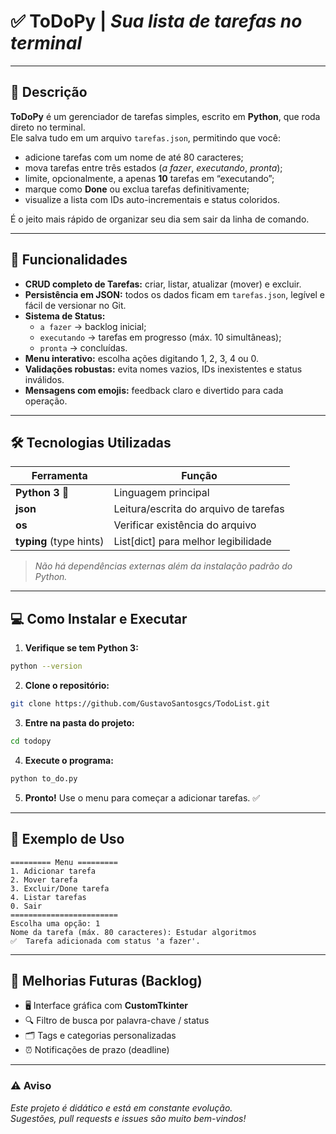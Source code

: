 # ✅ **ToDoPy | _Sua lista de tarefas no terminal_**

---

## 📌 **Descrição**

**ToDoPy** é um gerenciador de tarefas simples, escrito em **Python**, que roda direto no terminal.  
Ele salva tudo em um arquivo `tarefas.json`, permitindo que você:

* adicione tarefas com um nome de até 80 caracteres;  
* mova tarefas entre três estados (_a fazer_, _executando_, _pronta_);  
* limite, opcionalmente, a apenas **10** tarefas em “executando”;  
* marque como **Done** ou exclua tarefas definitivamente;  
* visualize a lista com IDs auto-incrementais e status coloridos.

É o jeito mais rápido de organizar seu dia sem sair da linha de comando.

---

## 🚀 **Funcionalidades**

- **CRUD completo de Tarefas:** criar, listar, atualizar (mover) e excluir.  
- **Persistência em JSON:** todos os dados ficam em `tarefas.json`, legível e fácil de versionar no Git.  
- **Sistema de Status:**  
  - `a fazer` → backlog inicial;  
  - `executando` → tarefas em progresso (máx. 10 simultâneas);  
  - `pronta` → concluídas.  
- **Menu interativo:** escolha ações digitando 1, 2, 3, 4 ou 0.  
- **Validações robustas:** evita nomes vazios, IDs inexistentes e status inválidos.  
- **Mensagens com emojis:** feedback claro e divertido para cada operação.

---

## 🛠️ **Tecnologias Utilizadas**

| Ferramenta | Função |
|------------|--------|
| **Python 3** 🐍 | Linguagem principal |
| **json** | Leitura/escrita do arquivo de tarefas |
| **os** | Verificar existência do arquivo |
| **typing** (type hints) | List[dict] para melhor legibilidade |

> *Não há dependências externas além da instalação padrão do Python.*

---

## 💻 **Como Instalar e Executar**

1. **Verifique se tem Python 3:**

```bash
python --version
```

2. **Clone o repositório:**

```bash
git clone https://github.com/GustavoSantosgcs/TodoList.git
```

3. **Entre na pasta do projeto:**

```bash
cd todopy
```

4. **Execute o programa:**

```bash
python to_do.py
```

5. **Pronto!** Use o menu para começar a adicionar tarefas. ✅

---

## 📸 **Exemplo de Uso**

```text
========= Menu =========
1. Adicionar tarefa
2. Mover tarefa
3. Excluir/Done tarefa
4. Listar tarefas
0. Sair
========================
Escolha uma opção: 1
Nome da tarefa (máx. 80 caracteres): Estudar algoritmos
✅  Tarefa adicionada com status 'a fazer'.
```

---

## 🌱 **Melhorias Futuras (Backlog)**

- 🖥️ Interface gráfica com **CustomTkinter**  
- 🔍 Filtro de busca por palavra-chave / status  
- 🗂️ Tags e categorias personalizadas  
- ⏰ Notificações de prazo (deadline)  

---

### ⚠️ **Aviso**

*Este projeto é didático e está em constante evolução.  
Sugestões, pull requests e _issues_ são muito bem-vindos!*
